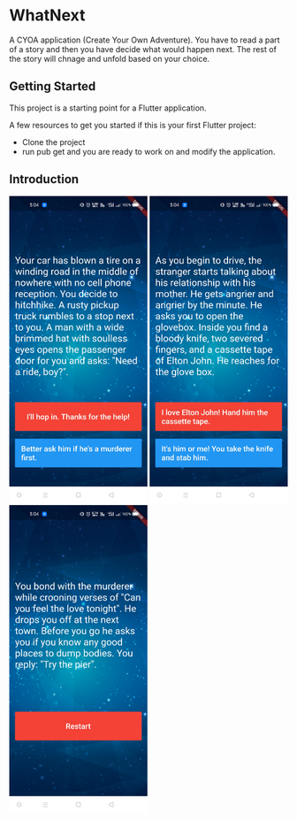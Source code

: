 # WhatNext

A CYOA application (Create Your Own Adventure). You have to read a part of a story and then you have decide what would happen next. The rest of the story will chnage and unfold based on your choice.

## Getting Started

This project is a starting point for a Flutter application.

A few resources to get you started if this is your first Flutter project:

- Clone the project
- run pub get and you are ready to work on and modify the application.

## Introduction


<img src="/readme_images/1.jpg" width="250">  <img src="/readme_images/2.jpg" width="250">  <img src="/readme_images/3.jpg" width="250">
